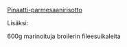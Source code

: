 [Pinaatti-parmesaanirisotto](https://www.k-ruoka.fi/reseptit/pinaatti-parmesaanirisotto)

Lisäksi:

600g marinoituja broilerin fileesuikaleita